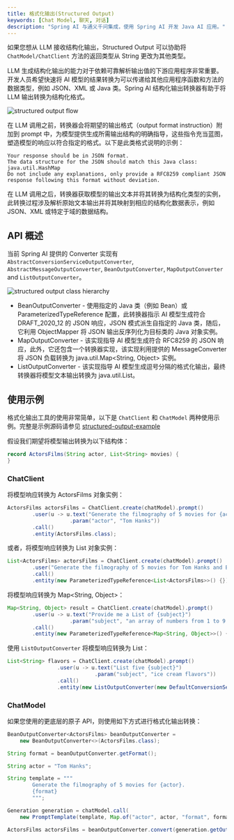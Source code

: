 ```yaml
---
title: 格式化输出(Structured Output)
keywords: [Chat Model, 聊天, 对话]
description: "Spring AI 与通义千问集成，使用 Spring AI 开发 Java AI 应用。"
---
```


如果您想从 LLM 接收结构化输出，Structured Output 可以协助将 `ChatModel/ChatClient` 方法的返回类型从 String 更改为其他类型。

LLM 生成结构化输出的能力对于依赖可靠解析输出值的下游应用程序非常重要。开发人员希望快速将 AI 模型的结果转换为可以传递给其他应用程序函数和方法的数据类型，例如 JSON、XML 或 Java 类。Spring AI 结构化输出转换器有助于将 LLM 输出转换为结构化格式。

![structured output flow](https://img.alicdn.com/imgextra/i2/O1CN01JozLPb1zIX4DMaXTO_!!6000000006691-0-tps-2809-1423.jpg)

在 LLM 调用之前，转换器会将期望的输出格式（output format instruction）附加到 prompt 中，为模型提供生成所需输出结构的明确指导，这些指令充当蓝图，塑造模型的响应以符合指定的格式。以下是此类格式说明的示例：

```text
Your response should be in JSON format.
The data structure for the JSON should match this Java class: java.util.HashMap
Do not include any explanations, only provide a RFC8259 compliant JSON response following this format without deviation.
```

在 LLM 调用之后，转换器获取模型的输出文本并将其转换为结构化类型的实例，此转换过程涉及解析原始文本输出并将其映射到相应的结构化数据表示，例如 JSON、XML 或特定于域的数据结构。

## API 概述

当前 Spring AI 提供的 Converter 实现有 `AbstractConversionServiceOutputConverter`, `AbstractMessageOutputConverter`, `BeanOutputConverter`, `MapOutputConverter` and `ListOutputConverter`。

![structured output class hierarchy](https://img.alicdn.com/imgextra/i2/O1CN01JTh3dN1iXmmroxnYo_!!6000000004423-0-tps-2864-1396.jpg)

* BeanOutputConverter<T> - 使用指定的 Java 类（例如 Bean）或 ParameterizedTypeReference 配置，此转换器指示 AI 模型生成符合 DRAFT_2020_12 的 JSON 响应，JSON 模式派生自指定的 Java 类，随后，它利用 ObjectMapper 将 JSON 输出反序列化为目标类的 Java 对象实例。
* MapOutputConverter - 该实现指导 AI 模型生成符合 RFC8259 的 JSON 响应，此外，它还包含一个转换器实现，该实现利用提供的 MessageConverter 将 JSON 负载转换为 java.util.Map<String, Object> 实例。
* ListOutputConverter - 该实现指导 AI 模型生成逗号分隔的格式化输出，最终转换器将模型文本输出转换为 java.util.List。

## 使用示例

格式化输出工具的使用非常简单，以下是 `ChatClient` 和 `ChatModel` 两种使用示例。完整是示例源码请参见 [structured-output-example](https://github.com/alibaba/spring-ai-alibaba/tree/main/spring-ai-alibaba-examples/structured-output-example)

假设我们期望将模型输出转换为以下结构体：
```java
record ActorsFilms(String actor, List<String> movies) {
}
```

### ChatClient
将模型响应转换为 ActorsFilms 对象实例：

```java
ActorsFilms actorsFilms = ChatClient.create(chatModel).prompt()
        .user(u -> u.text("Generate the filmography of 5 movies for {actor}.")
                    .param("actor", "Tom Hanks"))
        .call()
        .entity(ActorsFilms.class);
```

或者，将模型响应转换为 List<ActorsFilms> 对象实例：

```java
List<ActorsFilms> actorsFilms = ChatClient.create(chatModel).prompt()
        .user("Generate the filmography of 5 movies for Tom Hanks and Bill Murray.")
        .call()
        .entity(new ParameterizedTypeReference<List<ActorsFilms>>() {});
```

将模型响应转换为 Map<String, Object>：

```java
Map<String, Object> result = ChatClient.create(chatModel).prompt()
        .user(u -> u.text("Provide me a List of {subject}")
                    .param("subject", "an array of numbers from 1 to 9 under their key name 'numbers'"))
        .call()
        .entity(new ParameterizedTypeReference<Map<String, Object>>() {});
```

使用 `ListOutputConverter` 将模型响应转换为 List<String>：

```java
List<String> flavors = ChatClient.create(chatModel).prompt()
                .user(u -> u.text("List five {subject}")
                            .param("subject", "ice cream flavors"))
                .call()
                .entity(new ListOutputConverter(new DefaultConversionService()));
```

### ChatModel

如果您使用的更底层的原子 API，则使用如下方式进行格式化输出转换：

```java
BeanOutputConverter<ActorsFilms> beanOutputConverter =
    new BeanOutputConverter<>(ActorsFilms.class);

String format = beanOutputConverter.getFormat();

String actor = "Tom Hanks";

String template = """
        Generate the filmography of 5 movies for {actor}.
        {format}
        """;

Generation generation = chatModel.call(
    new PromptTemplate(template, Map.of("actor", actor, "format", format)).create()).getResult();

ActorsFilms actorsFilms = beanOutputConverter.convert(generation.getOutput().getContent());
```
